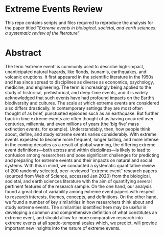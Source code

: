 # Extreme Events Review
This repo contains scripts and files required to reproduce the analysis for the paper titled "<i>Extreme events in biological, societal, and earth sciences: a systematic review of the literature</i>"

# Abstract
The term ‘extreme event’ is commonly used to describe high-impact, unanticipated natural hazards, like floods, tsunamis, earthquakes, and volcanic eruptions. It first appeared in the scientific literature in the 1950s and has since spread to disciplines as diverse as economics, psychology, medicine, and engineering. The term is increasingly being applied to the study of historical, prehistorical, and deep-time events, and it is widely acknowledged that such events have had profound impacts on the Earth’s biodiversity and cultures. The scale at which extreme events are considered also differs drastically. In contemporary settings they are most often thought of as brief, punctuated episodes such as an earthquake. But further back in time extreme events are often thought of as having occurred over centuries, millennia, and even millions of years (the ‘big five’ mass extinction events, for example). Understandably, then, how people think about, define, and study extreme events varies considerably. With extreme events expected to become more frequent, longer lasting, and more intense in the coming decades as a result of global warming, the differing extreme event definitions—both across and within disciplines—is likely to lead to confusion among researchers and pose significant challenges for predicting and preparing for extreme events and their impacts on natural and social systems. With this in mind, we conducted a systematic quantitative review of 200 randomly selected, peer-reviewed “extreme event” research papers (sourced from Web of Science, accessed Jan 2020) from the biological, societal, and earth sciences literature with the aim of quantifying several pertinent features of the research sample. On the one hand, our analysis found a great deal of variability among extreme event papers with respect to research interests, themes, concepts, and definitions. On the other hand, we found a number of key similarities in how researchers think about and study extreme events. The similarities identified here may be useful in developing a common and comprehensive definition of what constitutes an extreme event, and should allow for more comparative research into extreme events at all spatio-temporal scales which, we predict, will provide important new insights into the nature of extreme events.
